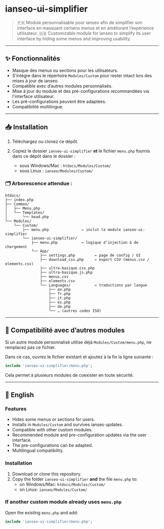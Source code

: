 
# ianseo-ui-simplifier

> 🇫🇷 Module personnalisable pour ianseo afin de simplifier son interface en masquant certains menus et en améliorant l’expérience utilisateur.
> 🇬🇧 Customizable module for ianseo to simplify its user interface by hiding some menus and improving usability.

---

## ✨ Fonctionnalités

- Masque des menus ou sections pour les utilisateurs.
- S’intègre dans le répertoire `Modules/Custom` pour rester intact lors des mises à jour de ianseo.
- Compatible avec d’autres modules personnalisés.
- Mise à jour du module et des pré-configurations recommandées via l'interface utilisateur.
- Les pré-configurations peuvent être adaptées.
- Compatibilité multilingue.

---

## 📥 Installation

1. Téléchargez ou clonez ce dépôt.
2. Copiez le dossier `ianseo-ui-simplifier` **et** le fichier `menu.php` fournis dans ce dépôt dans le dossier :  

   - sous Windows/Mac : `htdocs/Modules/Custom/`
   - sous Linux : `ianseo/Modules/Custom/`

### 🗂️ Arborescence attendue :

```
htdocs/
├── index.php
├── Common/
│   ├── Menu.php
│   └── Templates/
│       └── head.php
└── Modules/
    └── Custom/
        ├── menu.php               ← inclut le module ianseo-ui-simplifier
        └── ianseo-ui-simplifier/
            ├── menu.php           ← logique d’injection & de chargement
            └── App/
                ├── settings.php         ← page de config / UI
                ├── download_csv.php     ← export CSV (menus.csv / elements.csv)
                ├── ultra-basique.css.php
                ├── ultra-basique.js.php
                ├── menus.csv
                ├── elements.csv
                └── Languages/           ← traductions par langue
                    ├── en.php
                    ├── fr.php
                    ├── it.php
                    ├── es.php
                    ├── de.php
                    └── … (autres codes ISO)
```

---

## 🧩 Compatibilité avec d’autres modules

Si un autre module personnalisé utilise déjà `Modules/Custom/menu.php`, ne remplacez pas ce fichier.

Dans ce cas, ouvrez le fichier existant et ajoutez à la fin la ligne suivante :

```php
include 'ianseo-ui-simplifier/menu.php';
```

Cela permet à plusieurs modules de coexister en toute sécurité.

---

## 📝 English

### Features
- Hides some menus or sections for users.
- Installs in `Modules/Custom` and survives ianseo updates.
- Compatible with other custom modules.
- Recommended module and pre-configuration updates via the user interface.
- The pre-configurations can be adapted.
- Multilingual compatibility.

### Installation
1. Download or clone this repository.
2. Copy the folder `ianseo-ui-simplifier` **and** the file `menu.php` to:
   - on Windows/Mac: `htdocs/Modules/Custom/`
   - on Linux: `ianseo/Modules/Custom/`

### If another custom module already uses `menu.php`
Open the existing `menu.php` and add:
```php
include 'ianseo-ui-simplifier/menu.php';
```
